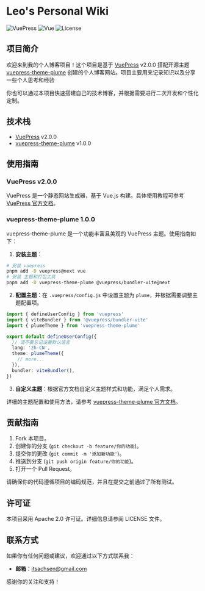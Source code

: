 # Leo's Personal Wiki

![VuePress](https://img.shields.io/badge/VuePress-2.0.0-brightgreen)
![Vue](https://img.shields.io/badge/Plume-1.0.0-brightgreen)
![License](https://img.shields.io/badge/License-Apache%202.0-brightgreen.svg)

## 项目简介

欢迎来到我的个人博客项目！这个项目是基于 [VuePress](https://vuepress.vuejs.org/) v2.0.0 搭配开源主题 [vuepress-theme-plume](https://github.com/vuepress-theme-plume/vuepress-theme-plume) 创建的个人博客网站。项目主要用来记录知识以及分享一些个人思考和经验

你也可以通过本项目快速搭建自己的技术博客，并根据需要进行二次开发和个性化定制。

## 技术栈

- [VuePress](https://vuepress.vuejs.org/) v2.0.0
- [vuepress-theme-plume](https://github.com/vuepress-theme-plume/vuepress-theme-plume) v1.0.0

## 使用指南

### VuePress v2.0.0

VuePress 是一个静态网站生成器，基于 Vue.js 构建。具体使用教程可参考 [VuePress 官方文档](https://vuepress.vuejs.org/)。

### vuepress-theme-plume 1.0.0

vuepress-theme-plume 是一个功能丰富且美观的 VuePress 主题。使用指南如下：

1. **安装主题**：

```bash
# 安装 vuepress
pnpm add -D vuepress@next vue
# 安装 主题和打包工具
pnpm add -D vuepress-theme-plume @vuepress/bundler-vite@next
```

2. **配置主题**：在 `.vuepress/config.js` 中设置主题为 `plume`，并根据需要调整主题配置项。

```typescript
import { defineUserConfig } from 'vuepress'
import { viteBundler } from '@vuepress/bundler-vite'
import { plumeTheme } from 'vuepress-theme-plume'

export default defineUserConfig({
  // 请不要忘记设置默认语言
  lang: 'zh-CN',
  theme: plumeTheme({
    // more...
  }),
  bundler: viteBundler(),
})
```

3. **自定义主题**：根据官方文档自定义主题样式和功能，满足个人需求。

详细的主题配置和使用方法，请参考 [vuepress-theme-plume 官方文档](https://github.com/vuepress-theme-plume/vuepress-theme-plume)。

## 贡献指南

1. Fork 本项目。
2. 创建你的分支 (`git checkout -b feature/你的功能`)。
3. 提交你的更改 (`git commit -m '添加新功能'`)。
4. 推送到分支 (`git push origin feature/你的功能`)。
5. 打开一个 Pull Request。

请确保你的代码遵循项目的编码规范，并且在提交之前通过了所有测试。

## 许可证

本项目采用 Apache 2.0 许可证。详细信息请参阅 LICENSE 文件。

## 联系方式

如果你有任何问题或建议，欢迎通过以下方式联系我：

- **邮箱**：itsachsen@gmail.com

感谢你的关注和支持！
